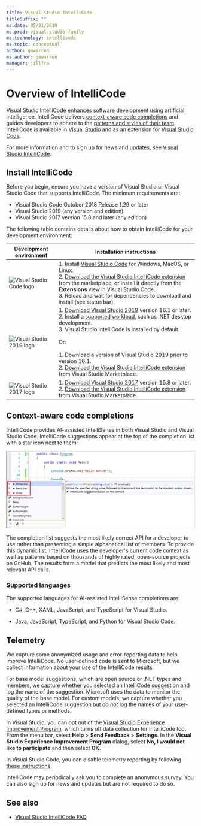 ```yaml
---
title: Visual Studio IntelliCode
titleSuffix: ""
ms.date: 05/21/2019
ms.prod: visual-studio-family
ms.technology: intellicode
ms.topic: conceptual
author: gewarren
ms.author: gewarren
manager: jillfra
---
```

# Overview of IntelliCode

Visual Studio IntelliCode enhances software development using artificial intelligence. IntelliCode delivers [context-aware code completions](#context-aware-code-completions) and guides developers to adhere to the [patterns and styles of their team](code-style-inference.md). IntelliCode is available in [Visual Studio](intellicode-visual-studio.md) and as an extension for [Visual Studio Code](intellicode-visual-studio-code.md).

For more information and to sign up for news and updates, see [Visual Studio IntelliCode](https://visualstudio.microsoft.com/services/intellicode/).

## Install IntelliCode

Before you begin, ensure you have a version of Visual Studio or Visual Studio Code that supports IntelliCode. The minimum requirements are:

- Visual Studio Code October 2018 Release 1.29 or later
- Visual Studio 2019 (any version and edition)
- Visual Studio 2017 version 15.8 and later (any edition)

The following table contains details about how to obtain IntelliCode for your development environment:

|Development environment|Installation instructions|
|-|-|
|![Visual Studio Code logo](https://docs.microsoft.com/visualstudio/intellicode/media/vs-code-logo.svg)|1. Install [Visual Studio Code](https://code.visualstudio.com/) for Windows, MacOS, or Linux.<br />2. [Download the Visual Studio IntelliCode extension](https://marketplace.visualstudio.com/items?itemName=VisualStudioExptTeam.vscodeintellicode) from the marketplace, or install it directly from the **Extensions** view in Visual Studio Code.<br />3. Reload and wait for dependencies to download and install (see status bar).|
|![Visual Studio 2019 logo](https://docs.microsoft.com/visualstudio/intellicode/media/vs-ide-2019.svg)|1. [Download Visual Studio 2019](https://visualstudio.microsoft.com/downloads/?utm_medium=microsoft&utm_source=docs.microsoft.com&utm_campaign=inline+link&utm_content=download+vs2019) version 16.1 or later.<br />2. Install a [supported workload](intellicode-visual-studio.md#supported-workloads), such as .NET desktop development.<br />3. Visual Studio IntelliCode is installed by default.<br /><br />Or:<br /><br />1. Download a version of Visual Studio 2019 prior to version 16.1.<br />2. [Download the Visual Studio IntelliCode extension](https://marketplace.visualstudio.com/items?itemName=VisualStudioExptTeam.VSIntelliCode) from Visual Studio Marketplace.|
|![Visual Studio 2017 logo](https://docs.microsoft.com/visualstudio/intellicode/media/vs-ide-2017.svg)|1. [Download Visual Studio 2017](https://visualstudio.microsoft.com/vs/older-downloads/?utm_medium=microsoft&utm_source=docs.microsoft.com&utm_campaign=vs+2017+download) version 15.8 or later.<br />2. [Download the Visual Studio IntelliCode extension](https://marketplace.visualstudio.com/items?itemName=VisualStudioExptTeam.VSIntelliCode) from Visual Studio Marketplace.|

## Context-aware code completions

IntelliCode provides AI-assisted IntelliSense in both Visual Studio and Visual Studio Code. IntelliCode suggestions appear at the top of the completion list with a star icon next to them:

![Starred IntelliSense suggestions using IntelliCode in Visual Studio](media/starred-intellisense-suggestions.png)

The completion list suggests the most likely correct API for a developer to use rather than presenting a simple alphabetical list of members. To provide this dynamic list, IntelliCode uses the developer's current code context as well as patterns based on thousands of highly rated, open-source projects on GitHub. The results form a model that predicts the most likely and most relevant API calls.

### Supported languages

The supported languages for AI-assisted IntelliSense completions are:

- C#, C++, XAML, JavaScript, and TypeScript for Visual Studio.

- Java, JavaScript, TypeScript, and Python for Visual Studio Code.

## Telemetry

We capture some anonymized usage and error-reporting data to help improve IntelliCode. No user-defined code is sent to Microsoft, but we collect information about your use of the IntelliCode results.

For base model suggestions, which are open source or .NET types and members, we capture whether you selected an IntelliCode suggestion and log the name of the suggestion. Microsoft uses the data to monitor the quality of the base model. For custom models, we capture whether you selected an IntelliCode suggestion but *do not* log the names of your user-defined types or methods.

In Visual Studio, you can opt out of the [Visual Studio Experience Improvement Program](/visualstudio/ide/visual-studio-experience-improvement-program), which turns off data collection for IntelliCode too. From the menu bar, select **Help** > **Send Feedback** > **Settings**. In the **Visual Studio Experience Improvement Program** dialog, select **No, I would not like to participate** and then select **OK**.

In Visual Studio Code, you can disable telemetry reporting by following [these instructions](https://code.visualstudio.com/docs/supporting/faq#_how-to-disable-telemetry-reporting).

IntelliCode may periodically ask you to complete an anonymous survey. You can also sign up for news and updates but are not required to do so.

## See also

- [Visual Studio IntelliCode FAQ](faq.md)

